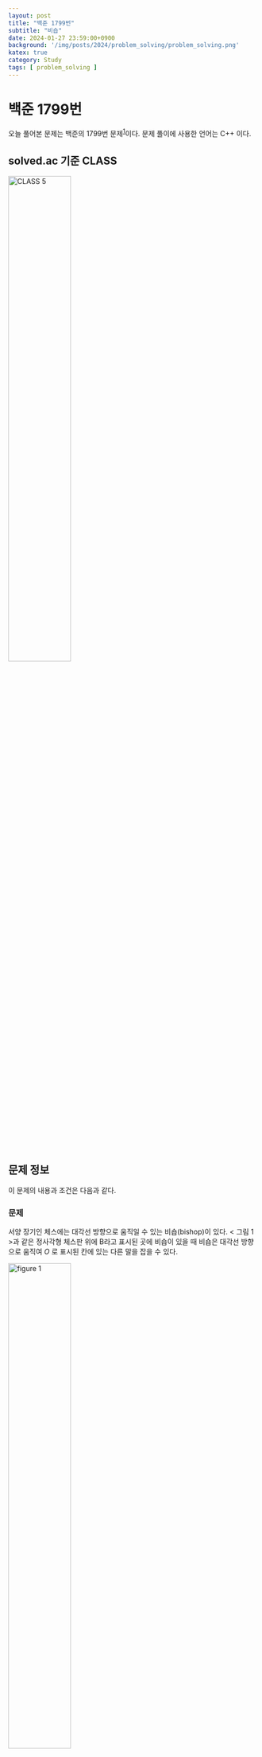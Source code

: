 ```yaml
---
layout: post
title: "백준 1799번"
subtitle: "비숍"
date: 2024-01-27 23:59:00+0900
background: '/img/posts/2024/problem_solving/problem_solving.png'
katex: true
category: Study
tags: [ problem_solving ]
---
```


# 백준 1799번

오늘 풀어본 문제는 백준의 1799번 문제<sup>[1](#footnote_1)</sup>이다. 문제 풀이에 사용한 언어는 C++ 이다.

## solved.ac 기준 CLASS

<img src="https://static.solved.ac/class/c5.svg" width="50%" height="50%" alt="CLASS 5">

## 문제 정보

이 문제의 내용과 조건은 다음과 같다.

### 문제

서양 장기인 체스에는 대각선 방향으로 움직일 수 있는 비숍(bishop)이 있다. < 그림 1 >과 같은 정사각형 체스판 위에 B라고 표시된 곳에 비숍이 있을 때 비숍은 대각선 방향으로 움직여 $O$ 로 표시된 칸에 있는 다른 말을 잡을 수 있다.

<img src="https://upload.acmicpc.net/c3f4ac55-3e37-4bed-a381-7d407b2f9b4f/" width="50%" height="50%" alt="figure 1">

< 그림 1 >

그런데 체스판 위에는 비숍이 놓일 수 없는 곳이 있다. < 그림 2 >에서 체스판에 색칠된 부분은 비숍이 놓일 수 없다고 하자. 이와 같은 체스판에 서로가 서로를 잡을 수 없도록 하면서 비숍을 놓는다면 < 그림 3 >과 같이 최대 $7$ 개의 비숍을 놓을 수 있다. 색칠된 부분에는 비숍이 놓일 수 없지만 지나갈 수는 있다.

<img src="https://upload.acmicpc.net/3d44f5a2-bd28-41bd-9959-0f8f8bfbff3f/" width="50%" height="50%" alt="figure 2">

< 그림 2 >

<img src="https://upload.acmicpc.net/49405f78-09c9-4220-8687-ec3269dd6c1b/" width="50%" height="50%" alt="figure 3">

< 그림 3 >

정사각형 체스판의 한 변에 놓인 칸의 개수를 체스판의 크기라고 한다. 체스판의 크기와 체스판 각 칸에 비숍을 놓을 수 있는지 없는지에 대한 정보가 주어질 때, 서로가 서로를 잡을 수 없는 위치에 놓을 수 있는 비숍의 최대 개수를 구하는 프로그램을 작성하시오.

### 입력

첫째 줄에 체스판의 크기가 주어진다. 체스판의 크기는 $10$ 이하의 자연수이다. 둘째 줄부터 아래의 예와 같이 체스판의 각 칸에 비숍을 놓을 수 있는지 없는지에 대한 정보가 체스판 한 줄 단위로 한 줄씩 주어진다. 비숍을 놓을 수 있는 곳에는 $1$, 비숍을 놓을 수 없는 곳에는 $0$ 이 빈칸을 사이에 두고 주어진다.

### 출력

첫째 줄에 주어진 체스판 위에 놓을 수 있는 비숍의 최대 개수를 출력한다.

## 풀이과정

### 1번째 시도

문제를 보고 예전에 풀었던 N-Queen 문제와 비슷한 백트래킹 문제라는 것을 알 수 있었다. 대신 이번에는 퀸 대신 비숍을 사용하고, 놓을 수 있는 위치에 제약이 걸려있기 때문에 다음과 같은 방식을 이용하였다.

1. $N \times N$ 크기의 보드에는 총 $4N - 2$ 개의 대각선이 존재하고, 비숍을 두면 해당 대각선이 점유된 것으로 간주하여 백트래킹을 진행하도록 하였다.

2. `vector<bool>` 자료형 대신 `unsigned long long` 을 비트마스킹 하는 방식을 활용하여 비트 연산 기반의 빠른 탐색이 가능하게 하였다.

3. 체스에서 흰색 칸과 검은 색 칸에 각각 놓인 비숍은 서로 간섭이 불가능하다는 점을 이용하여 흰색 부분과 검은 색 부분을 분리한 뒤, 각각 최대로 놓을 수 있는 비숍의 개수를 구한 뒤, 이를 합하여 최종 결과를 얻도록 하였다.

코드는 다음과 같이 작성하였다.

```cpp
#include <bits/stdc++.h>

using namespace std;
using ll = long long;
using ull = unsigned long long;
using pll = pair<ll, ll>;

int bishopCount(int N, const vector<pair<int, int>> &availablePoints, ull &lineOccupied, int start);
pair<int, int> positionToLineNum(const pair<int, int>& curr, int N);
bool check(const pair<int, int>& curr, int N, ull lineOccupied);

int main(void) {
    ios::sync_with_stdio(false);
    cin.tie(nullptr);
    cout.tie(nullptr);

    int N;
    cin >> N;

    vector<pair<int, int>> whitePoints;
    vector<pair<int, int>> blackPoints;

    ull lineOccupied = 0;

    for (int i=0; i<N; i++) {
        for (int j=0; j<N; j++) {
            int status;
            cin >> status;

            if (status == 1) {
                if ((i + j) % 2 == 0) {
                    whitePoints.emplace_back(i, j);
                }
                else {
                    blackPoints.emplace_back(i, j);
                }
            }
        }
    }

    int whiteBishopCount = bishopCount(N, whitePoints, lineOccupied, 0);
    int blackBishopCount = bishopCount(N, blackPoints, lineOccupied, 0);

    cout << whiteBishopCount + blackBishopCount;

    return 0;
}

int bishopCount(int N, const vector<pair<int, int>> &availablePoints, ull &lineOccupied, int start) {
    int maximum = 0;

    for (int curr=start; curr<availablePoints.size(); curr++) {
        if (check(availablePoints[curr], N, lineOccupied)) {
            pair<int, int> lines = positionToLineNum(availablePoints[curr], N);

            ull mask1 = 1ULL << lines.first;
            ull mask2 = 1ULL << lines.second;

            lineOccupied ^= mask1;
            lineOccupied ^= mask2;

            maximum = max(maximum, 1 + bishopCount(N, availablePoints, lineOccupied, curr + 1));

            lineOccupied ^= mask1;
            lineOccupied ^= mask2;
        }
    }

    return maximum;
}

pair<int, int> positionToLineNum(const pair<int, int>& curr, int N) {
    return make_pair(curr.first + curr.second, 3 * N - 2 + curr.first - curr.second);
}

bool check(const pair<int, int>& curr, int N, ull lineOccupied) {
    pair<int, int> lines = positionToLineNum(curr, N);

    if ((lineOccupied & (1ULL << lines.first)) || (lineOccupied & (1ULL << lines.second))) {
        return false;
    }
    else {
        return true;
    }
}
```

그러자 모든 테스트 케이스를 통과하고 '맞았습니다'가 나오는 것을 확인할 수 있었다.

## 마무리

제출 자체는 한 번에 성공했지만, 실제로 답을 맞을 맞추고 시간안에 돌아가게 하는 과정에서 여러 가지 최적화 방법을 배울 수 있었다. 

이 문제에 한해서이긴 하지만, 흑색 칸과 백색 칸을 분리하는 건 엄청난 아이디어였고, 비트마스킹의 강력한 성능에 대해서도 직접 체감할 수 있게 되었다. 나중에 비슷한 문제를 만나게 되면 더 잘 대처할 수 있었으면 좋겠다.

오늘의 PS는 여기까지!

---
<a name="footnote_1">1</a>: <https://www.acmicpc.net/problem/1799>  